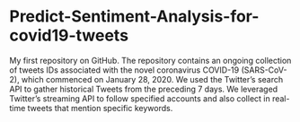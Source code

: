 # Predict-Sentiment-Analysis-for-covid19-tweets
My first repository on GitHub.
The repository contains an ongoing collection of tweets IDs associated with the novel coronavirus COVID-19 (SARS-CoV-2), which commenced on January 28, 2020. We used the Twitter’s search API to gather historical Tweets from the preceding 7 days. We leveraged Twitter’s streaming API to follow specified accounts and also collect in real-time tweets that mention specific keywords.

